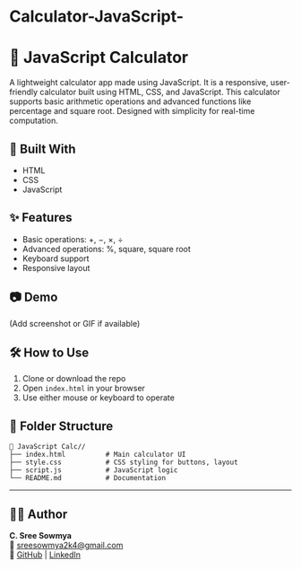 # Calculator-JavaScript-
# 🧮 JavaScript Calculator

A lightweight calculator app made using JavaScript. It is a responsive, user-friendly calculator built using HTML, CSS, and JavaScript. This calculator supports basic arithmetic operations and advanced functions like percentage and square root. Designed with simplicity for real-time computation.

## 🔧 Built With
- HTML
- CSS
- JavaScript

## ✨ Features
- Basic operations: +, −, ×, ÷
- Advanced operations: %, square, square root
- Keyboard support
- Responsive layout

## 📷 Demo
(Add screenshot or GIF if available)

## 🛠️ How to Use
1. Clone or download the repo
2. Open `index.html` in your browser
3. Use either mouse or keyboard to operate


## 📁 Folder Structure

```
📁 JavaScript Calc//
├── index.html          # Main calculator UI
├── style.css           # CSS styling for buttons, layout
├── script.js           # JavaScript logic
└── README.md           # Documentation
```

---
## 🙋‍♀️ Author

**C. Sree Sowmya**  
📧 sreesowmya2k4@gmail.com  
🔗 [GitHub](https://github.com/SreeSowmya2004) | [LinkedIn](https://linkedin.com/in/sree-sowmya-0b6742283)





